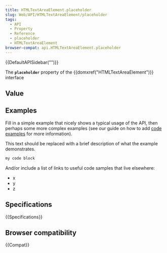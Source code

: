 ```yaml
---
title: HTMLTextAreaElement.placeholder
slug: Web/API/HTMLTextAreaElement/placeholder
tags:
  - API
  - Property
  - Reference
  - placeholder
  - HTMLTextAreaElement
browser-compat: api.HTMLTextAreaElement.placeholder
---
```

{{DefaultAPISidebar("")}}

The **`placeholder`** property of the {{domxref("HTMLTextAreaElement")}} interface 

## Value



## Examples

Fill in a simple example that nicely shows a typical usage of the API, then perhaps some more complex examples (see our guide on how to add [code examples](/en-US/docs/MDN/Contribute/Structures/Code_examples) for more information).

This text should be replaced with a brief description of what the example demonstrates.

```js
my code block
```

And/or include a list of links to useful code samples that live elsewhere:

*   x
*   y
*   z

## Specifications

{{Specifications}}

## Browser compatibility

{{Compat}}



